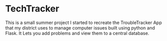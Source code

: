 TechTracker
========

This is a small summer project I started to recreate the TroubleTracker App that my district uses to manage computer issues built using python and Flask. It Lets you add problems and view them to a central database.
